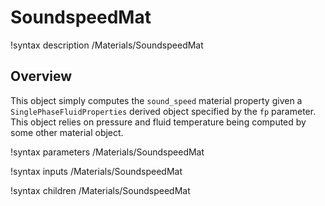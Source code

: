 # SoundspeedMat

!syntax description /Materials/SoundspeedMat

## Overview

This object simply computes the `sound_speed` material property given a
`SinglePhaseFluidProperties` derived object specified by the `fp`
parameter. This object relies on pressure and fluid temperature being computed
by some other material object.

!syntax parameters /Materials/SoundspeedMat

!syntax inputs /Materials/SoundspeedMat

!syntax children /Materials/SoundspeedMat
